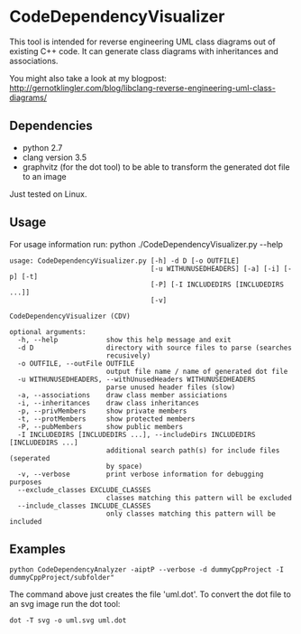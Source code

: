 CodeDependencyVisualizer
========================

This tool is intended for reverse engineering UML class diagrams out of existing C++ code. It can generate class diagrams with inheritances and associations.

You might also take a look at my blogpost: http://gernotklingler.com/blog/libclang-reverse-engineering-uml-class-diagrams/

Dependencies
------------
- python 2.7
- clang version 3.5
- graphvitz (for the dot tool) to be able to transform the generated dot file to an image

Just tested on Linux.

Usage
-----
For usage information run:
python ./CodeDependencyVisualizer.py --help
```
usage: CodeDependencyVisualizer.py [-h] -d D [-o OUTFILE]
                                   [-u WITHUNUSEDHEADERS] [-a] [-i] [-p] [-t]
                                   [-P] [-I INCLUDEDIRS [INCLUDEDIRS ...]]
                                   [-v]

CodeDependencyVisualizer (CDV)

optional arguments:
  -h, --help            show this help message and exit
  -d D                  directory with source files to parse (searches
                        recusively)
  -o OUTFILE, --outFile OUTFILE
                        output file name / name of generated dot file
  -u WITHUNUSEDHEADERS, --withUnusedHeaders WITHUNUSEDHEADERS
                        parse unused header files (slow)
  -a, --associations    draw class member assiciations
  -i, --inheritances    draw class inheritances
  -p, --privMembers     show private members
  -t, --protMembers     show protected members
  -P, --pubMembers      show public members
  -I INCLUDEDIRS [INCLUDEDIRS ...], --includeDirs INCLUDEDIRS [INCLUDEDIRS ...]
                        additional search path(s) for include files (seperated
                        by space)
  -v, --verbose         print verbose information for debugging purposes
  --exclude_classes EXCLUDE_CLASSES
                        classes matching this pattern will be excluded
  --include_classes INCLUDE_CLASSES
                        only classes matching this pattern will be included
```

Examples
--------
```
python CodeDependencyAnalyzer -aiptP --verbose -d dummyCppProject -I dummyCppProject/subfolder"
```
The command above just creates the file 'uml.dot'. To convert the dot file to an svg image run the dot tool:
```
dot -T svg -o uml.svg uml.dot
```
